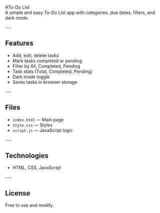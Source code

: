 #To-Do List<br>
A simple and easy To-Do List app with categories, due dates, filters, and dark mode.<br>

---<br>

## Features<br>
- Add, edit, delete tasks<br>
- Mark tasks completed or pending<br>
- Filter by All, Completed, Pending<br>
- Task stats (Total, Completed, Pending)<br>
- Dark mode toggle<br>
- Saves tasks in browser storage<br>

---<br>

## Files<br>
- `index.html` — Main page<br>
- `style.css` — Styles<br>
- `script.js` — JavaScript logic<br>

---<br>

## Technologies<br>
- HTML, CSS, JavaScript<br>

---<br>

## License<br>
Free to use and modify.<br>
